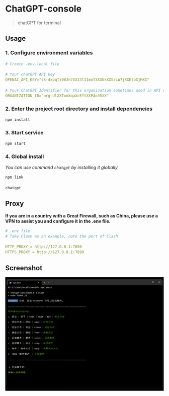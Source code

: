 # ChatGPT-console

> chatGPT for terminal

## Usage

### 1. Configure environment variables

```yml
# Create .env.local file

# Your chatGPT API key
OPENAI_API_KEY="sk-4xpqTi08Jn7XX13lI1moT3XXbkXXSzLW7jXXE7oXjMXX"

# Your ChatGPT Identifier for this organization sometimes used in API requests
ORGANIZATION_ID="org-UlXXTumXqaXcEftXXPAo35XX"
```

### 2. Enter the project root directory and install dependencies

```bash
npm install
```

### 3. Start service

```bash
npm start
```

### 4. Global install

*You can use command `chatgpt` by installing it globally*

```bash
npm link

chatgpt
```

## Proxy

**If you are in a country with a Great Firewall, such as China, please use a VPN to assist you and configure it in the .env file.**

```yml
# .env file
# Take Clash as an example, note the port of Clash

HTTP_PROXY = http://127.0.0.1:7890
HTTPS_PROXY = http://127.0.0.1:7890
```

## Screenshot

<center>

![screenshot](./public/screenshot.gif)

</center>
